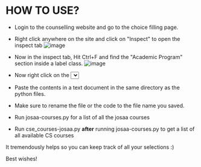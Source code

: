 # HOW TO USE?


- Login to the counselling website and go to the choice filling page.
- Right click anywhere on the site and click on "Inspect" to open the inspect tab
  ![image](https://github.com/UdontKnowMe69/josaa-parser/assets/110294290/60c65acb-0b78-4655-8b91-83c370fe4c02)
- Now in the inspect tab, Hit Ctrl+F and find the "Academic Program" section inside a label class.
 ![image](https://github.com/UdontKnowMe69/josaa-parser/assets/110294290/3ee13a2f-e9db-452c-bab3-a0a4d8705640)
- Now right click on the <select> tag right below it and click on Copy element
  ![image](https://github.com/UdontKnowMe69/josaa-parser/assets/110294290/128b9dbb-331d-46ed-9516-faaabbd9724f)

- Paste the contents in a text document in the same directory as the python files.

- Make sure to rename the file or the code to the file name you saved.

- Run josaa-courses.py for a list of all the josaa courses

- Run cse_courses-josaa.py **after** running josaa-courses.py to get a list of all available CS courses


It tremendously helps so you can keep track of all your selections :)

Best wishes!
